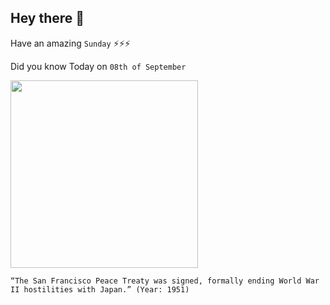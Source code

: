 ## Hey there 👋
Have an amazing `Sunday` ⚡⚡⚡

Did you know Today on `08th of September`
 
 [<img src="https://apjjf.org/data/02_Signing_security_treaty_1951(1)1.jpg" width="300" />](https://adst.org/2016/10/japan-world-war-ii-peace-treaty-macarthur/#:~:text=The%20San%20Francisco%20Peace%20Treaty,post%2Dwar%20occupation%20of%20Japan.) 
 ```
“The San Francisco Peace Treaty was signed, formally ending World War II hostilities with Japan.” (Year: 1951)
```
